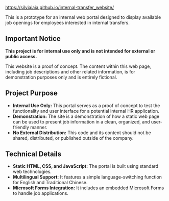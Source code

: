 https://silviaiaia.github.io/internal-transfer_website/

This is a prototype for an internal web portal designed to display available job openings for employees interested in internal transfers.

## **Important Notice**

**This project is for internal use only and is not intended for external or public access.**

This website is a proof of concept. The content within this web page, including job descriptions and other related information, is for demonstration purposes only and is entirely fictional.

## Project Purpose

* **Internal Use Only:** This portal serves as a proof of concept to test the functionality and user interface for a potential internal HR application.
* **Demonstration:** The site is a demonstration of how a static web page can be used to present job information in a clean, organized, and user-friendly manner.
* **No External Distribution:** This code and its content should not be shared, distributed, or published outside of the company.

## Technical Details

* **Static HTML, CSS, and JavaScript:** The portal is built using standard web technologies.
* **Multilingual Support:** It features a simple language-switching function for English and Traditional Chinese.
* **Microsoft Forms Integration:** It includes an embedded Microsoft Forms to handle job applications.
